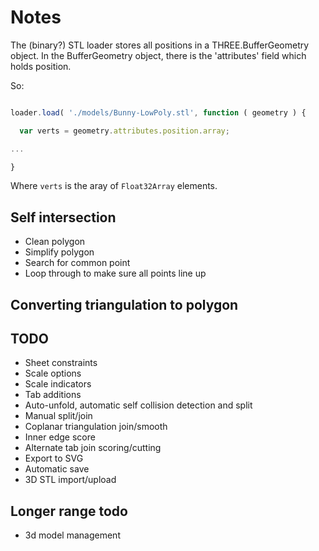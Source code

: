 Notes
=====

The (binary?) STL loader stores all positions in a THREE.BufferGeometry object.
In the BufferGeometry object, there is the 'attributes' field which holds position.

So:

```javascript

loader.load( './models/Bunny-LowPoly.stl', function ( geometry ) {

  var verts = geometry.attributes.position.array;

...

}
```

Where `verts` is the aray of `Float32Array` elements.


Self intersection
---

  - Clean polygon
  - Simplify polygon
  - Search for common point
  - Loop through to make sure all points line up


Converting triangulation to polygon
---

TODO
---

  - Sheet constraints
  - Scale options
  - Scale indicators
  - Tab additions
  - Auto-unfold, automatic self collision detection and split
  - Manual split/join
  - Coplanar triangulation join/smooth
  - Inner edge score
  - Alternate tab join scoring/cutting
  - Export to SVG
  - Automatic save
  - 3D STL import/upload

Longer range todo
---

  - 3d model management

